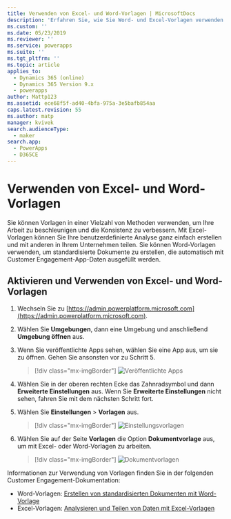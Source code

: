 ```yaml
---
title: Verwenden von Excel- und Word-Vorlagen | MicrosoftDocs
description: 'Erfahren Sie, wie Sie Word- und Excel-Vorlagen verwenden'
ms.custom: ''
ms.date: 05/23/2019
ms.reviewer: ''
ms.service: powerapps
ms.suite: ''
ms.tgt_pltfrm: ''
ms.topic: article
applies_to:
  - Dynamics 365 (online)
  - Dynamics 365 Version 9.x
  - powerapps
author: Mattp123
ms.assetid: ece68f5f-ad40-4bfa-975a-3e5bafb854aa
caps.latest.revision: 55
ms.author: matp
manager: kvivek
search.audienceType:
  - maker
search.app:
  - PowerApps
  - D365CE
---
```

   
# <a name="use-excel-and-word-templates"></a>Verwenden von Excel- und Word-Vorlagen

Sie können Vorlagen in einer Vielzahl von Methoden verwenden, um Ihre Arbeit zu beschleunigen und die Konsistenz zu verbessern. Mit Excel-Vorlagen können Sie Ihre benutzerdefinierte Analyse ganz einfach erstellen und mit anderen in Ihrem Unternehmen teilen. Sie können Word-Vorlagen verwenden, um standardisierte Dokumente zu erstellen, die automatisch mit Customer Engagement-App-Daten ausgefüllt werden.

## <a name="enable-and-work-with-excel-and-word-templates"></a>Aktivieren und Verwenden von Excel- und Word-Vorlagen

1. Wechseln Sie zu [https://admin.powerplatform.microsoft.com](https://admin.powerplatform.microsoft.com). 

2. Wählen Sie **Umgebungen**, dann eine Umgebung und anschließend **Umgebung öffnen** aus.

3. Wenn Sie veröffentlichte Apps sehen, wählen Sie eine App aus, um sie zu öffnen. Gehen Sie ansonsten vor zu Schritt 5.

   > [!div class="mx-imgBorder"] 
   > ![](media/published-apps.png "Veröffentlichte Apps") 

4. Wählen Sie in der oberen rechten Ecke das Zahnradsymbol und dann **Erweiterte Einstellungen** aus. Wenn Sie **Erweiterte Einstellungen** nicht sehen, fahren Sie mit dem nächsten Schritt fort.

5. Wählen Sie **Einstellungen** > **Vorlagen** aus.

   > [!div class="mx-imgBorder"] 
   > ![](media/settings-templates.png "Einstellungsvorlagen") 

6. Wählen Sie auf der Seite **Vorlagen** die Option **Dokumentvorlage** aus, um mit Excel- oder Word-Vorlagen zu arbeiten.

   > [!div class="mx-imgBorder"] 
   > ![](media/document-templates.png "Dokumentvorlagen") 

Informationen zur Verwendung von Vorlagen finden Sie in der folgenden Customer Engagement-Dokumentation:

- Word-Vorlagen: [Erstellen von standardisierten Dokumenten mit Word-Vorlage](https://docs.microsoft.com/dynamics365/customer-engagement/admin/using-word-templates-dynamics-365)
- Excel-Vorlagen: [Analysieren und Teilen von Daten mit Excel-Vorlagen](https://docs.microsoft.com/dynamics365/customer-engagement/admin/analyze-your-data-with-excel-templates)

